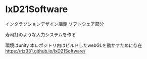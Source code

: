 # IxD21Software
インタラクションデザイン講義
ソフトウェア部分

寿司打のような入力システムを作る

環境はunity
本レポジトリ内はビルドしたwebGLを動かすために存在
https://riz331.github.io/IxD21Software/
